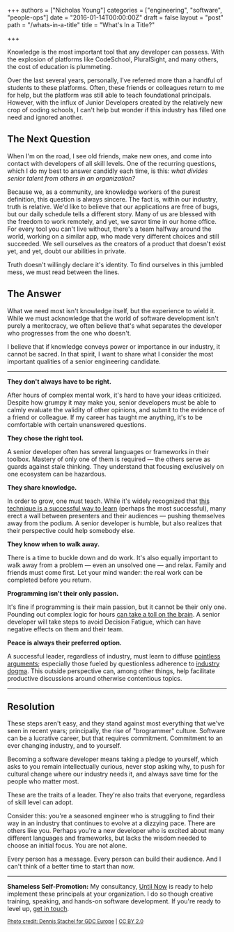 +++
authors = ["Nicholas Young"]
categories = ["engineering", "software", "people-ops"]
date = "2016-01-14T00:00:00Z"
draft = false
layout = "post"
path = "/whats-in-a-title"
title = "What's In a Title?"

+++

Knowledge is the most important tool that any developer can possess. With the explosion of platforms like CodeSchool, PluralSight, and many others, the cost of education is plummeting.

Over the last several years, personally, I've referred more than a handful of students to these platforms. Often, these friends or colleagues return to me for help, but the platform was still able to teach foundational principals. However, with the influx of Junior Developers created by the relatively new crop of coding schools, I can't help but wonder if this industry has filled one need and ignored another.

## The Next Question

When I'm on the road, I see old friends, make new ones, and come into contact with developers of all skill levels. One of the recurring questions, which I do my best to answer candidly each time, is this: *what divides senior talent from others in an organization?*

Because we, as a community, are knowledge workers of the purest definition, this question is always sincere. The fact is, within our industry, truth is relative. We'd like to believe that our applications are free of bugs, but our daily schedule tells a different story. Many of us are blessed with the freedom to work remotely, and yet, we savor time in our home office. For every tool you can't live without, there's a team halfway around the world, working on a similar app, who made very different choices and still succeeded. We sell ourselves as the creators of a product that doesn't exist yet, and yet, doubt our abilities in private.

Truth doesn't willingly declare it's identity. To find ourselves in this jumbled mess, we must read between the lines.

## The Answer

What we need most isn't knowledge itself, but the experience to wield it. While we must acknowledge that the world of software development isn't purely a meritocracy, we often believe that's what separates the developer who progresses from the one who doesn't.

I believe that if knowledge conveys power or importance in our industry, it cannot be sacred. In that spirit, I want to share what I consider the most important qualities of a senior engineering candidate.

---

**They don't always have to be right.**

After hours of complex mental work, it's hard to have your ideas criticized. Despite how grumpy it may make you, senior developers must be able to calmly evaluate the validity of other opinions, and submit to the evidence of a friend or colleague. If my career has taught me anything, it's to be comfortable with certain unanswered questions.

**They chose the right tool.**

A senior developer often has several languages or frameworks in their toolbox. Mastery of only one of them is required &mdash; the others serve as guards against stale thinking. They understand that focusing exclusively on one ecosystem can be hazardous.

**They share knowledge.**

In order to grow, one must teach. While it's widely recognized that [this technique is a successful way to learn](https://en.wikipedia.org/wiki/Learning_by_teaching) (perhaps the most successful), many erect a wall between presenters and their audiences &mdash; pushing themselves away from the podium. A senior developer is humble, but also realizes that their perspective could help somebody else.

**They know when to walk away.**

There is a time to buckle down and do work. It's also equally important to walk away from a problem &mdash; even an unsolved one &mdash; and relax. Family and friends must come first. Let your mind wander: the real work can be completed before you return.

**Programming isn't their only passion.**

It's fine if programming is their main passion, but it cannot be their only one. Pounding out complex logic for hours [can take a toll on the brain](https://en.wikipedia.org/wiki/Decision_fatigue). A senior developer will take steps to avoid Decision Fatigue, which can have negative effects on them and their team.

**Peace is always their preferred option.**

A successful leader, regardless of industry, must learn to diffuse [pointless arguments](http://nicholaswyoung.com/its-not-about-your-tools); especially those fueled by questionless adherence to [industry dogma](https://hbr.org/2010/06/challenge). This outside perspective can, among other things, help facilitate productive discussions around otherwise contentious topics.

---

## Resolution

These steps aren't easy, and they stand against most everything that we've seen in recent years; principally, the rise of "brogrammer" culture. Software can be a lucrative career, but that requires commitment. Commitment to an ever changing industry, and to yourself.

Becoming a software developer means taking a pledge to yourself, which asks to you remain intellectually curious, never stop asking why, to push for cultural change where our industry needs it, and always save time for the people who matter most.

These are the traits of a leader. They're also traits that everyone, regardless of skill level can adopt.

Consider this: you're a seasoned engineer who is struggling to find their way in an industry that continues to evolve at a dizzying pace. There are others like you. Perhaps you're a new developer who is excited about many different languages and frameworks, but lacks the wisdom needed to choose an initial focus. You are not alone.

Every person has a message. Every person can build their audience. And I can't think of a better time to start than now.

---

**Shameless Self-Promotion:** My consultancy, [Until Now](http://untilnow.co) is ready to help implement these principals at your organization. I do so though creative training, speaking, and hands-on software development. If you're ready to level up, [get in touch](http://untilnow.co).

<small>[Photo credit: Dennis Stachel for GDC Europe](https://www.flickr.com/photos/officialgdc/4894730690/) | [CC BY 2.0](https://creativecommons.org/licenses/by/2.0/)</small>
